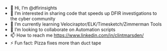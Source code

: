 - 👋 Hi, I’m @dfirinsights
- 👀 I’m interested in sharing code that speeds up DFIR investigations to the cyber community
- 🌱 I’m currently learning Velociraptor/ELK/Timesketch/Zimmerman Tools
- 💞️ I’m looking to collaborate on Automation scripts
- 📫 How to reach me https://www.linkedin.com/in/clintmarsden/
- ⚡ Fun fact: Pizza fixes more than duct tape

<!---
dfirinsights/dfirinsights is a ✨ special ✨ repository because its `README.md` (this file) appears on your GitHub profile.
You can click the Preview link to take a look at your changes.
--->
